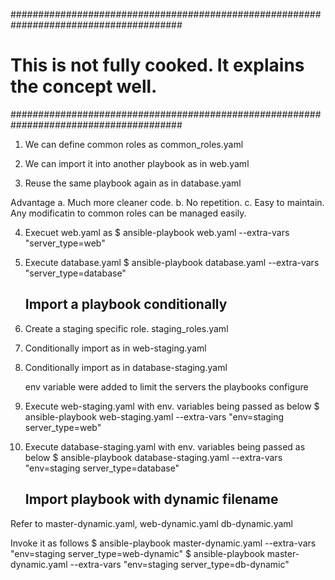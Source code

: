 #######################################################################################
#	This is not fully cooked. It explains the concept well.
#######################################################################################

1. We can define common roles as common_roles.yaml

2. We can import it into another playbook as in
	web.yaml

3. Reuse the same playbook again as in
	database.yaml

Advantage
	a. Much more cleaner code.
	b. No repetition.
	c. Easy to maintain.
		Any modificatin to common roles can be managed easily.

4. Execuet web.yaml as 
	$ ansible-playbook web.yaml --extra-vars "server_type=web"

5. Execute database.yaml
	$ ansible-playbook database.yaml --extra-vars "server_type=database"


	Import a playbook conditionally
	-------------------------------

1. Create a staging specific role.
	staging_roles.yaml

2. Conditionally import as in
	web-staging.yaml

3. Conditionally import as in
	database-staging.yaml

	env variable were added to limit the servers the playbooks configure

4. 	Execute web-staging.yaml with env. variables being passed as below
	$ ansible-playbook web-staging.yaml --extra-vars "env=staging server_type=web"

5. 	Execute database-staging.yaml with env. variables being passed as below
	$ ansible-playbook database-staging.yaml --extra-vars "env=staging server_type=database"


	Import playbook with dynamic filename
	-------------------------------------
Refer to 
	master-dynamic.yaml, 
	web-dynamic.yaml
	db-dynamic.yaml

Invoke it as follows
	$ ansible-playbook master-dynamic.yaml --extra-vars "env=staging server_type=web-dynamic"
	$ ansible-playbook master-dynamic.yaml --extra-vars "env=staging server_type=db-dynamic"